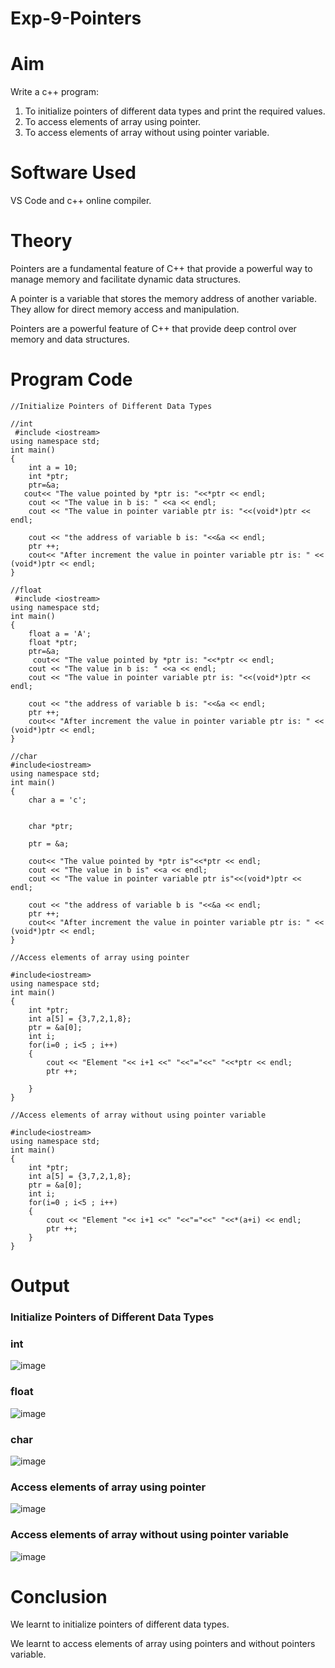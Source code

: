 # Exp-9-Pointers
# Aim
Write a c++ program:
1. To initialize pointers of different data types and print the required values.
2. To access elements of array using pointer.
3. To access elements of array without using pointer variable.

# Software Used
VS Code and c++ online compiler.
# Theory
Pointers are a fundamental feature of C++ that provide a powerful way to manage memory and facilitate dynamic data structures.

A pointer is a variable that stores the memory address of another variable. They allow for direct memory access and manipulation.

Pointers are a powerful feature of C++ that provide deep control over memory and data structures.

# Program Code
```
//Initialize Pointers of Different Data Types

//int
 #include <iostream>
using namespace std;
int main()
{
    int a = 10;
    int *ptr;
    ptr=&a;
   cout<< "The value pointed by *ptr is: "<<*ptr << endl;
    cout << "The value in b is: " <<a << endl;
    cout << "The value in pointer variable ptr is: "<<(void*)ptr << endl;

    cout << "the address of variable b is: "<<&a << endl;
    ptr ++;
    cout<< "After increment the value in pointer variable ptr is: " << (void*)ptr << endl;
}

//float
 #include <iostream>
using namespace std;
int main()
{
    float a = 'A';
    float *ptr;
    ptr=&a;
     cout<< "The value pointed by *ptr is: "<<*ptr << endl;
    cout << "The value in b is: " <<a << endl;
    cout << "The value in pointer variable ptr is: "<<(void*)ptr << endl;

    cout << "the address of variable b is: "<<&a << endl;
    ptr ++;
    cout<< "After increment the value in pointer variable ptr is: " << (void*)ptr << endl;
}

//char
#include<iostream>
using namespace std;
int main()
{
    char a = 'c'; 
    

    char *ptr;

    ptr = &a;

    cout<< "The value pointed by *ptr is"<<*ptr << endl;
    cout << "The value in b is" <<a << endl;
    cout << "The value in pointer variable ptr is"<<(void*)ptr << endl;

    cout << "the address of variable b is "<<&a << endl;
    ptr ++;
    cout<< "After increment the value in pointer variable ptr is: " << (void*)ptr << endl;  
}
```
```
//Access elements of array using pointer

#include<iostream>
using namespace std;
int main()
{
    int *ptr;
    int a[5] = {3,7,2,1,8};
    ptr = &a[0];
    int i;
    for(i=0 ; i<5 ; i++)
    {
        cout << "Element "<< i+1 <<" "<<"="<<" "<<*ptr << endl;
        ptr ++;

    }
}
```
```
//Access elements of array without using pointer variable

#include<iostream>
using namespace std;
int main()
{
    int *ptr;
    int a[5] = {3,7,2,1,8};
    ptr = &a[0];
    int i;
    for(i=0 ; i<5 ; i++)
    {
        cout << "Element "<< i+1 <<" "<<"="<<" "<<*(a+i) << endl;
        ptr ++;
    }
}
```

# Output
### Initialize Pointers of Different Data Types
### int
![image](https://github.com/user-attachments/assets/c79b236f-87f7-4cf9-975e-d20ef610d30c)
### float
![image](https://github.com/user-attachments/assets/6a0f9108-6870-4f73-af27-cf2bba8ae97b)
### char
![image](https://github.com/user-attachments/assets/693a3b25-ede9-4eea-afbc-c002f77c735c)
### Access elements of array using pointer
![image](https://github.com/user-attachments/assets/e94228e3-514b-42ac-be97-3491a200c111)
### Access elements of array without using pointer variable
![image](https://github.com/user-attachments/assets/663bf2c4-5aa3-4c13-b999-8189cd20671f)

# Conclusion
We learnt to initialize pointers of different data types.

We learnt to access elements of array using pointers and without pointers variable.
